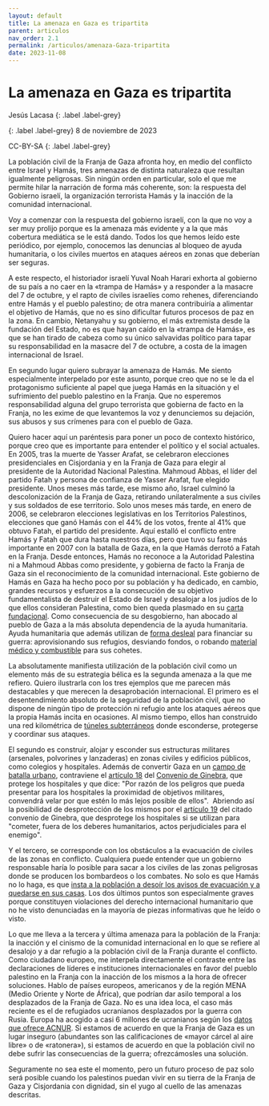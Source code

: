 ```yaml
---
layout: default
title: La amenaza en Gaza es tripartita
parent: articulos
nav_order: 2.1
permalink: /articulos/amenaza-Gaza-tripartita
date: 2023-11-08
---
```


# La amenaza en Gaza es tripartita


Jesús Lacasa
{: .label .label-grey}

{: .label .label-grey}
8 de noviembre de 2023

CC-BY-SA
{: .label .label-grey}

<!-- {: .no_toc }

<details open markdown="block">
  <summary>
    Table of contents
  </summary>
  {: .text-delta }
- TOC
{:toc}
</details> -->

<!-- --- -->
La población civil de la Franja de Gaza afronta hoy, en medio del conflicto entre Israel y Hamás, tres amenazas de distinta naturaleza que resultan igualmente peligrosas. Sin ningún orden en particular, solo el que me permite hilar la narración de forma más coherente, son: la respuesta del Gobierno israelí, la organización terrorista Hamás y la inacción de la comunidad internacional.

Voy a comenzar con la respuesta del gobierno israelí, con la que no voy a ser muy prolijo porque es la amenaza más evidente y a la que más cobertura mediática se le está dando. Todos los que hemos leído este periódico, por ejemplo, conocemos las denuncias al bloqueo de ayuda humanitaria, o los civiles muertos en ataques aéreos en zonas que deberían ser seguras. 

A este respecto, el historiador israelí Yuval Noah Harari exhorta al gobierno de su país a no caer en la «trampa de Hamás» y a responder a la masacre del 7 de octubre, y el rapto de civiles israelíes como rehenes, diferenciando entre Hamás y el pueblo palestino; de otra manera contribuiría a alimentar el objetivo de Hamás, que no es sino dificultar futuros procesos de paz en la zona. En cambio, Netanyahu y su gobierno, el más extremista desde la fundación del Estado, no es que hayan caído en la «trampa de Hamás», es que se han tirado de cabeza como su único salvavidas político para tapar su responsabilidad en la masacre del 7 de octubre, a costa de la imagen internacional de Israel.  

En segundo lugar quiero subrayar la amenaza de Hamás. Me siento especialmente interpelado por este asunto, porque creo que no se le da el protagonismo suficiente al papel que juega Hamás en la situación y el sufrimiento del pueblo palestino en la Franja. Que no esperemos responsabilidad alguna del grupo terrorista que gobierna de facto en la Franja, no les exime de que levantemos la voz y denunciemos su dejación, sus abusos y sus crímenes para con el pueblo de Gaza.

Quiero hacer aquí un paréntesis para poner un poco de contexto histórico, porque creo que es importante para entender el político y el social actuales. En 2005, tras la muerte de Yasser Arafat, se celebraron elecciones presidenciales en Cisjordania y en la Franja de Gaza para elegir al presidente de la Autoridad Nacional Palestina. Mahmoud Abbas, el líder del partido Fatah y persona de confianza de Yasser Arafat, fue elegido presidente. Unos meses más tarde, ese mismo año, Israel culminó la descolonización de la Franja de Gaza, retirando unilateralmente a sus civiles y sus soldados de ese territorio. Solo unos meses más tarde, en enero de 2006, se celebraron elecciones legislativas en los Territorios Palestinos, elecciones que ganó Hamás con el 44% de los votos, frente al 41% que obtuvo Fatah, el partido del presidente. Aquí estalló el conflicto entre Hamás y Fatah que dura hasta nuestros días, pero que tuvo su fase más importante en 2007 con la batalla de Gaza, en la que Hamás derrotó a Fatah en la Franja. Desde entonces, Hamás no reconoce a la Autoridad Palestina ni a Mahmoud Abbas como presidente, y gobierna de facto la Franja de Gaza sin el reconocimiento de la comunidad internacional. Este gobierno de Hamás en Gaza ha hecho poco por su población y ha dedicado, en cambio, grandes recursos y esfuerzos a la consecución de su objetivo fundamentalista de destruir el Estado de Israel y desalojar a los judíos de lo que ellos consideran Palestina, como bien queda plasmado en su [carta fundacional](https://avalon.law.yale.edu/20th_century/hamas.asp). Como consecuencia de su desgobierno, han abocado al pueblo de Gaza a la más absoluta dependencia de la ayuda humanitaria. Ayuda humanitaria que además utilizan de [forma desleal](https://www.nytimes.com/2009/02/04/world/africa/04iht-mideast.4.19933553.html) para financiar su guerra: aprovisionando sus refugios, desviando fondos, o robando [material médico y combustible](https://www.wsj.com/articles/gaza-aid-unrwa-united-nations-hamas-israel-45bfbfe) para sus cohetes.

La absolutamente manifiesta utilización de la población civil como un elemento más de su estrategia bélica es la segunda amenaza a la que me refiero. Quiero ilustrarla con los tres ejemplos que me parecen más destacables y que merecen la desaprobación internacional. El primero es el desentendimiento absoluto de la seguridad de la población civil, que no dispone de ningún tipo de protección ni refugio ante los ataques aéreos que la propia Hamás incita en ocasiones. Al mismo tiempo, ellos han construido una red kilométrica de [túneles subterráneos](https://elpais.com/internacional/2023-10-19/el-metro-de-gaza-el-arma-secreta-de-hamas-contra-una-invasion-de-israel.html) donde esconderse, protegerse y coordinar sus ataques.

El segundo es construir, alojar y esconder sus estructuras militares (arsenales, polvorines y lanzaderas) en zonas civiles y edificios públicos, como colegios y hospitales. Además de convertir Gaza en un [campo de batalla urbano](https://elpais.com/internacional/2023-10-28/los-desafios-de-la-batalla-urbana-en-gaza-tuneles-rehenes-edificios-altos-y-victimas-civiles.html), contraviene el [artículo 18](https://ihl-databases.icrc.org/en/ihl-treaties/gciv-1949/article-18?activeTab=undefined) del [Convenio de Ginebra](https://www.icrc.org/es/doc/resources/documents/treaty/treaty-gc-4-5tdkyk.htm#TTULOII-PROTECCINGENERALDELAPOBLACINCONTRACIERTOSEFECTOSDELAGUERRA2), que protege los hospitales y que dice: "Por razón de los peligros que pueda presentar para los hospitales la proximidad de objetivos militares, convendrá velar por que estén lo más lejos posible de ellos".  Abriendo así la posibilidad de desprotección de los mismos por el [artículo 19](https://ihl-databases.icrc.org/en/ihl-treaties/gciv-1949/article-19) del citado convenio de Ginebra, que desprotege los hospitales si se utilizan para "cometer, fuera de los deberes humanitarios, actos perjudiciales para el enemigo".

Y el tercero, se corresponde con los obstáculos a la evacuación de civiles de las zonas en conflicto. Cualquiera puede entender que un gobierno responsable haría lo posible para sacar a los civiles de las zonas peligrosas donde se producen los bombardeos o los combates. No solo es que Hamás no lo haga, es que [insta a la población a desoír los avisos de evacuación y a quedarse en sus casas](https://elpais.com/internacional/2023-10-13/el-ejercito-de-israel-ordena-la-evacuacion-hacia-el-sur-de-mas-de-un-millon-de-habitantes-del-norte-de-gaza.html). Los dos últimos puntos son especialmente graves porque constituyen violaciones del derecho internacional humanitario que no he visto denunciadas en la mayoría de piezas informativas que he leído o visto.

Lo que me lleva a la tercera y última amenaza para la población de la Franja: la inacción y el cinismo de la comunidad internacional en lo que se refiere al desalojo y a dar refugio a la población civil de la Franja durante el conflicto. Como ciudadano europeo, me interpela directamente el contraste entre las declaraciones de líderes e instituciones internacionales en favor del pueblo palestino en la Franja con la inacción de los mismos a la hora de ofrecer soluciones. Hablo de países europeos, americanos y de la región MENA (Medio Oriente y Norte de África), que podrían dar asilo temporal a los desplazados de la Franja de Gaza. No es una idea loca, el caso más reciente es el de refugiados ucranianos desplazados por la guerra con Rusia. Europa ha acogido a casi 6 millones de ucranianos según los [datos que ofrece ACNUR](https://data2.unhcr.org/en/situations/ukraine). Si estamos de acuerdo en que la Franja de Gaza es un lugar inseguro (abundantes son las calificaciones de «mayor cárcel al aire libre» o de «ratonera»), si estamos de acuerdo en que la población civil no debe sufrir las consecuencias de la guerra; ofrezcámosles una solución.

Seguramente no sea este el momento, pero un futuro proceso de paz solo será posible cuando los palestinos puedan vivir en su tierra de la Franja de Gaza y Cisjordania con dignidad, sin el yugo al cuello de las amenazas descritas.